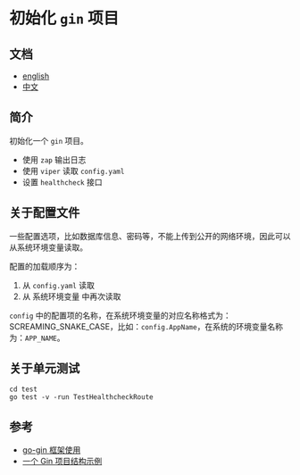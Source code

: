 # 初始化 `gin` 项目

## 文档

- [english](./readme.md)
- [中文](./readme_zh.md)

## 简介

初始化一个 `gin` 项目。

- 使用 `zap` 输出日志
- 使用 `viper` 读取 `config.yaml`
- 设置 `healthcheck` 接口

## 关于配置文件

一些配置选项，比如数据库信息、密码等，不能上传到公开的网络环境，因此可以从系统环境变量读取。

配置的加载顺序为：

1. 从 `config.yaml` 读取
2. 从 系统环境变量 中再次读取

`config` 中的配置项的名称，在系统环境变量的对应名称格式为：SCREAMING_SNAKE_CASE，比如：`config.AppName`，在系统的环境变量名称为：`APP_NAME`。

## 关于单元测试

```shell
cd test
go test -v -run TestHealthcheckRoute
```

## 参考

- [go-gin 框架使用](https://juejin.im/post/5bfbbaa5e51d45315070d435)
- [一个 Gin 项目结构示例](https://www.jianshu.com/p/92919004293d)
